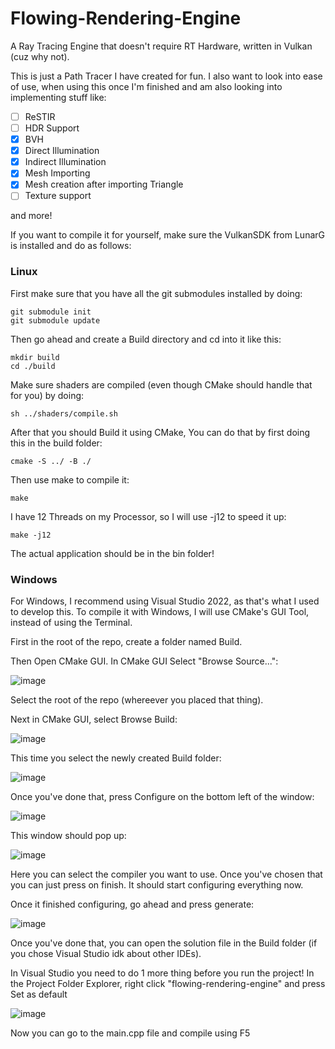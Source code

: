 # Flowing-Rendering-Engine
A Ray Tracing Engine that doesn't require RT Hardware, written in Vulkan (cuz why not).

This is just a Path Tracer I have created for fun. I also want to look into ease of use, when using this once I'm finished
and am also looking into implementing stuff like:

- [ ] ReSTIR
- [ ] HDR Support
- [x] BVH
- [x] Direct Illumination
- [x] Indirect Illumination
- [x] Mesh Importing
- [x] Mesh creation after importing Triangle
- [ ] Texture support

and more!

If you want to compile it for yourself, make sure the VulkanSDK from LunarG is installed and do as follows:

### Linux

First make sure that you have all the git submodules installed by doing:
```
git submodule init
git submodule update
```

Then go ahead and create a Build directory and cd into it like this:
```
mkdir build
cd ./build
```

Make sure shaders are compiled (even though CMake should handle that for you) by doing:
```
sh ../shaders/compile.sh
```

After that you should Build it using CMake,
You can do that by first doing this in the build folder:
```
cmake -S ../ -B ./
```

Then use make to compile it:
```
make
```

I have 12 Threads on my Processor, so I will use -j12 to speed it up:
```
make -j12
```

The actual application should be in the bin folder!

### Windows

For Windows, I recommend using Visual Studio 2022, as that's what I used to develop this.
To compile it with Windows, I will use CMake's GUI Tool, instead of using the Terminal.

First in the root of the repo, create a folder named Build.

Then Open CMake GUI.
In CMake GUI Select "Browse Source...":

![image](https://user-images.githubusercontent.com/96610933/229748141-f254a008-f692-4cca-a5a0-a65e37edfc16.png)

Select the root of the repo (whereever you placed that thing).

Next in CMake GUI, select Browse Build:

![image](https://user-images.githubusercontent.com/96610933/229749035-a125a6c5-601c-4a46-b2b7-d4d6f28aa544.png)

This time you select the newly created Build folder:

![image](https://user-images.githubusercontent.com/96610933/229749336-9151f681-ca1a-4c88-b1c0-3b510cdffa88.png)

Once you've done that, press Configure on the bottom left of the window:

![image](https://user-images.githubusercontent.com/96610933/229749497-6b75ccf6-737f-4d49-9b53-42db57014791.png)

This window should pop up:

![image](https://user-images.githubusercontent.com/96610933/229749802-e2801685-1c50-41c1-aabc-a6e72acfc9fa.png)

Here you can select the compiler you want to use. Once you've chosen that you can just press on finish.
It should start configuring everything now.

Once it finished configuring, go ahead and press generate:

![image](https://user-images.githubusercontent.com/96610933/229750812-0efdf4ab-492a-46cb-a343-68b2bb45faf0.png)

Once you've done that, you can open the solution file in the Build folder (if you chose Visual Studio idk about other IDEs).

In Visual Studio you need to do 1 more thing before you run the project!
In the Project Folder Explorer, right click "flowing-rendering-engine" and press Set as default

![image](https://user-images.githubusercontent.com/96610933/229752047-60f85e50-f3b6-4123-90d8-6a4f8b17417f.png)

Now you can go to the main.cpp file and compile using F5
